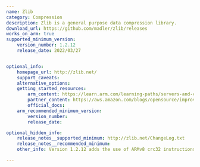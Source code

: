 ```yaml
---
name: Zlib
category: Compression
description: Zlib is a general purpose data compression library.
download_url: https://github.com/madler/zlib/releases
works_on_arm: true
supported_minimum_version:
    version_number: 1.2.12
    release_date: 2022/03/27


optional_info:
    homepage_url: http://zlib.net/
    support_caveats:
    alternative_options:
    getting_started_resources:
        arm_content: https://learn.arm.com/learning-paths/servers-and-cloud-computing/zlib
        partner_content: https://aws.amazon.com/blogs/opensource/improving-zlib-cloudflare-and-comparing-performance-with-other-zlib-forks
        official_docs:
    arm_recommended_minimum_version:
        version_number:
        release_date:

optional_hidden_info:
    release_notes__supported_minimum: http://zlib.net/ChangeLog.txt
    release_notes__recommended_minimum:
    other_info: Version 1.2.12 adds the use of ARMv8 crc32 instructions when requested, and uses ARM crc32 instructions if the ARM architecture has them.

---
```

